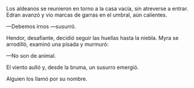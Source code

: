 Los aldeanos se reunieron en torno a la casa vacía, sin atreverse a entrar. Edran avanzó y vio marcas de garras en el umbral, aún calientes.

—Debemos irnos —susurró.

Hendor, desafiante, decidió seguir las huellas hasta la niebla. Myra se arrodilló, examinó una pisada y murmuró:

—No son de animal.

El viento aulló y, desde la bruma, un susurro emergió.

Alguien los llamó por su nombre.

